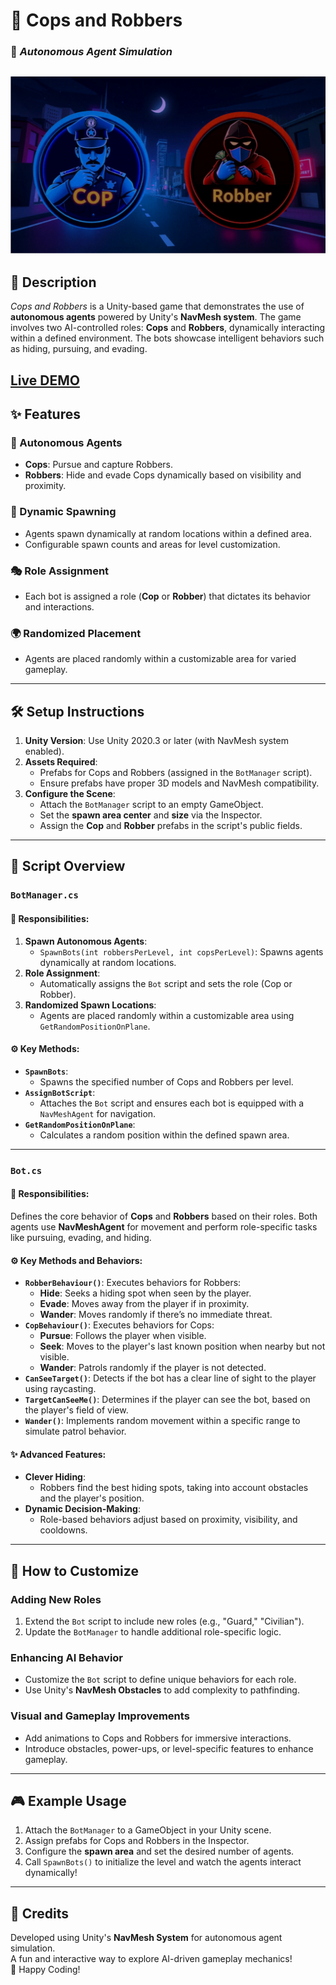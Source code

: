 # 🚓 Cops and Robbers  
### 🤖 *Autonomous Agent Simulation*

 ![Cover](covercoprobbers.png)
---

## 📖 Description

*Cops and Robbers* is a Unity-based game that demonstrates the use of **autonomous agents** powered by Unity's **NavMesh system**. The game involves two AI-controlled roles: **Cops** and **Robbers**, dynamically interacting within a defined environment. The bots showcase intelligent behaviors such as hiding, pursuing, and evading.

[Live DEMO](https://play.unity.com/en/games/039f0071-3a3b-42eb-801d-4e284cbf0c56/cops-and-robbers)
---

## ✨ Features

### 🧠 Autonomous Agents
- **Cops**: Pursue and capture Robbers.
- **Robbers**: Hide and evade Cops dynamically based on visibility and proximity.

### 🎲 Dynamic Spawning
- Agents spawn dynamically at random locations within a defined area.
- Configurable spawn counts and areas for level customization.

### 🎭 Role Assignment
- Each bot is assigned a role (**Cop** or **Robber**) that dictates its behavior and interactions.

### 🌍 Randomized Placement
- Agents are placed randomly within a customizable area for varied gameplay.

---

## 🛠️ Setup Instructions

1. **Unity Version**: Use Unity 2020.3 or later (with NavMesh system enabled).
2. **Assets Required**:
   - Prefabs for Cops and Robbers (assigned in the `BotManager` script).
   - Ensure prefabs have proper 3D models and NavMesh compatibility.
3. **Configure the Scene**:
   - Attach the `BotManager` script to an empty GameObject.
   - Set the **spawn area center** and **size** via the Inspector.
   - Assign the **Cop** and **Robber** prefabs in the script's public fields.

---

## 📝 Script Overview

### `BotManager.cs`

#### 🎯 Responsibilities:
1. **Spawn Autonomous Agents**:
   - `SpawnBots(int robbersPerLevel, int copsPerLevel)`: Spawns agents dynamically at random locations.
2. **Role Assignment**:
   - Automatically assigns the `Bot` script and sets the role (Cop or Robber).
3. **Randomized Spawn Locations**:
   - Agents are placed randomly within a customizable area using `GetRandomPositionOnPlane`.

#### ⚙️ Key Methods:
- **`SpawnBots`**:
  - Spawns the specified number of Cops and Robbers per level.
- **`AssignBotScript`**:
  - Attaches the `Bot` script and ensures each bot is equipped with a `NavMeshAgent` for navigation.
- **`GetRandomPositionOnPlane`**:
  - Calculates a random position within the defined spawn area.

---

### `Bot.cs`

#### 🎯 Responsibilities:
Defines the core behavior of **Cops** and **Robbers** based on their roles. Both agents use **NavMeshAgent** for movement and perform role-specific tasks like pursuing, evading, and hiding.

#### ⚙️ Key Methods and Behaviors:
- **`RobberBehaviour()`**: Executes behaviors for Robbers:
  - **Hide**: Seeks a hiding spot when seen by the player.
  - **Evade**: Moves away from the player if in proximity.
  - **Wander**: Moves randomly if there’s no immediate threat.
- **`CopBehaviour()`**: Executes behaviors for Cops:
  - **Pursue**: Follows the player when visible.
  - **Seek**: Moves to the player's last known position when nearby but not visible.
  - **Wander**: Patrols randomly if the player is not detected.
- **`CanSeeTarget()`**: Detects if the bot has a clear line of sight to the player using raycasting.
- **`TargetCanSeeMe()`**: Determines if the player can see the bot, based on the player's field of view.
- **`Wander()`**: Implements random movement within a specific range to simulate patrol behavior.

#### ✨ Advanced Features:
- **Clever Hiding**:
  - Robbers find the best hiding spots, taking into account obstacles and the player's position.
- **Dynamic Decision-Making**:
  - Role-based behaviors adjust based on proximity, visibility, and cooldowns.

---

## 🔧 How to Customize

### Adding New Roles
1. Extend the `Bot` script to include new roles (e.g., "Guard," "Civilian").
2. Update the `BotManager` to handle additional role-specific logic.

### Enhancing AI Behavior
- Customize the `Bot` script to define unique behaviors for each role.
- Use Unity's **NavMesh Obstacles** to add complexity to pathfinding.

### Visual and Gameplay Improvements
- Add animations to Cops and Robbers for immersive interactions.
- Introduce obstacles, power-ups, or level-specific features to enhance gameplay.

---

## 🎮 Example Usage

1. Attach the `BotManager` to a GameObject in your Unity scene.
2. Assign prefabs for Cops and Robbers in the Inspector.
3. Configure the **spawn area** and set the desired number of agents.
4. Call `SpawnBots()` to initialize the level and watch the agents interact dynamically!

---

## 🙌 Credits

Developed using Unity's **NavMesh System** for autonomous agent simulation.  
A fun and interactive way to explore AI-driven gameplay mechanics!  
🎉 Happy Coding!
